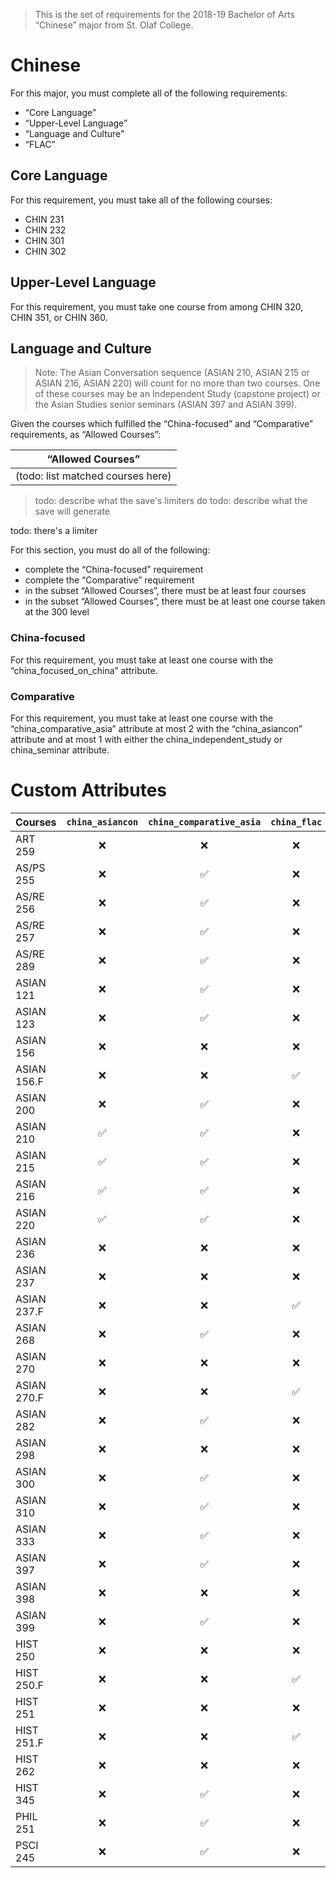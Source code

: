 > This is the set of requirements for the 2018-19 Bachelor of Arts “Chinese” major from St. Olaf College.

# Chinese
For this major, you must complete all of the following requirements:

- “Core Language”
- “Upper-Level Language”
- “Language and Culture”
- “FLAC”

## Core Language
For this requirement, you must take all of the following courses:

- CHIN 231
- CHIN 232
- CHIN 301
- CHIN 302


## Upper-Level Language
For this requirement, you must take one course from among CHIN 320, CHIN 351, or CHIN 360.


## Language and Culture
> Note: The Asian Conversation sequence (ASIAN 210, ASIAN 215 or ASIAN 216, ASIAN 220) will count for no more than two courses.
> One of these courses may be an Independent Study (capstone project) or the Asian Studies senior seminars (ASIAN 397 and ASIAN 399).

Given the courses which fulfilled the “China-focused” and “Comparative” requirements, as “Allowed Courses”:

| “Allowed Courses” |
| ----------------- |
| (todo: list matched courses here) |

> todo: describe what the save's limiters do
> todo: describe what the save will generate

todo: there's a limiter

For this section, you must do all of the following:

- complete the “China-focused” requirement
- complete the “Comparative” requirement
- in the subset “Allowed Courses”, there must be at least four courses
- in the subset “Allowed Courses”, there must be at least one course taken at the 300 level

### China-focused
For this requirement, you must take at least one course with the “china_focused_on_china” attribute.

### Comparative
For this requirement, you must take at least one course with the “china_comparative_asia” attribute at most 2 with the “china_asiancon” attribute and at most 1 with either the china_independent_study or china_seminar attribute.

# Custom Attributes

Courses | `china_asiancon` | `china_comparative_asia` | `china_flac` | `china_focused_on_china` | `china_independent_study` | `china_senior_seminar`
--- | :---: | :---: | :---: | :---: | :---: | :---:
ART 259 | ❌ | ❌ | ❌ | ✅ | ❌ | ❌
AS/PS 255 | ❌ | ✅ | ❌ | ❌ | ❌ | ❌
AS/RE 256 | ❌ | ✅ | ❌ | ❌ | ❌ | ❌
AS/RE 257 | ❌ | ✅ | ❌ | ❌ | ❌ | ❌
AS/RE 289 | ❌ | ✅ | ❌ | ❌ | ❌ | ❌
ASIAN 121 | ❌ | ✅ | ❌ | ❌ | ❌ | ❌
ASIAN 123 | ❌ | ✅ | ❌ | ❌ | ❌ | ❌
ASIAN 156 | ❌ | ❌ | ❌ | ✅ | ❌ | ❌
ASIAN 156.F | ❌ | ❌ | ✅ | ❌ | ❌ | ❌
ASIAN 200 | ❌ | ✅ | ❌ | ❌ | ❌ | ❌
ASIAN 210 | ✅ | ✅ | ❌ | ❌ | ❌ | ❌
ASIAN 215 | ✅ | ✅ | ❌ | ❌ | ❌ | ❌
ASIAN 216 | ✅ | ✅ | ❌ | ❌ | ❌ | ❌
ASIAN 220 | ✅ | ✅ | ❌ | ❌ | ❌ | ❌
ASIAN 236 | ❌ | ❌ | ❌ | ✅ | ❌ | ❌
ASIAN 237 | ❌ | ❌ | ❌ | ✅ | ❌ | ❌
ASIAN 237.F | ❌ | ❌ | ✅ | ❌ | ❌ | ❌
ASIAN 268 | ❌ | ✅ | ❌ | ❌ | ❌ | ❌
ASIAN 270 | ❌ | ❌ | ❌ | ✅ | ❌ | ❌
ASIAN 270.F | ❌ | ❌ | ✅ | ❌ | ❌ | ❌
ASIAN 282 | ❌ | ✅ | ❌ | ❌ | ❌ | ❌
ASIAN 298 | ❌ | ❌ | ❌ | ❌ | ✅ | ❌
ASIAN 300 | ❌ | ✅ | ❌ | ❌ | ❌ | ❌
ASIAN 310 | ❌ | ✅ | ❌ | ❌ | ❌ | ❌
ASIAN 333 | ❌ | ✅ | ❌ | ❌ | ❌ | ❌
ASIAN 397 | ❌ | ✅ | ❌ | ❌ | ❌ | ✅
ASIAN 398 | ❌ | ❌ | ❌ | ❌ | ✅ | ❌
ASIAN 399 | ❌ | ✅ | ❌ | ❌ | ❌ | ✅
HIST 250 | ❌ | ❌ | ❌ | ✅ | ❌ | ❌
HIST 250.F | ❌ | ❌ | ✅ | ❌ | ❌ | ❌
HIST 251 | ❌ | ❌ | ❌ | ✅ | ❌ | ❌
HIST 251.F | ❌ | ❌ | ✅ | ❌ | ❌ | ❌
HIST 262 | ❌ | ❌ | ❌ | ✅ | ❌ | ❌
HIST 345 | ❌ | ✅ | ❌ | ❌ | ❌ | ❌
PHIL 251 | ❌ | ✅ | ❌ | ❌ | ❌ | ❌
PSCI 245 | ❌ | ✅ | ❌ | ❌ | ❌ | ❌

